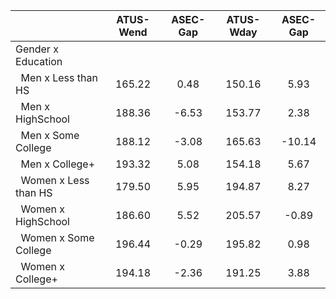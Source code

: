 
|                      |    ATUS-Wend |     ASEC-Gap |    ATUS-Wday |     ASEC-Gap |
| -------------------- | :----------: | :----------: | :----------: | :----------: |
| Gender x Education   |              |              |              |              |
| &nbsp;&nbsp;Men x Less than HS |       165.22 |         0.48 |       150.16 |         5.93 |
| &nbsp;&nbsp;Men x HighSchool |       188.36 |        -6.53 |       153.77 |         2.38 |
| &nbsp;&nbsp;Men x Some College |       188.12 |        -3.08 |       165.63 |       -10.14 |
| &nbsp;&nbsp;Men x College+ |       193.32 |         5.08 |       154.18 |         5.67 |
| &nbsp;&nbsp;Women x Less than HS |       179.50 |         5.95 |       194.87 |         8.27 |
| &nbsp;&nbsp;Women x HighSchool |       186.60 |         5.52 |       205.57 |        -0.89 |
| &nbsp;&nbsp;Women x Some College |       196.44 |        -0.29 |       195.82 |         0.98 |
| &nbsp;&nbsp;Women x College+ |       194.18 |        -2.36 |       191.25 |         3.88 |

